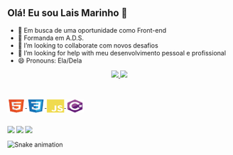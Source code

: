 ## Olá! Eu sou Lais Marinho 👋

- 🔭 Em busca de uma oportunidade como Front-end
- 🌱 Formanda em A.D.S. 
- 👯 I’m looking to collaborate com novos desafios 
- 🤔 I’m looking for help with meu desenvolvimento pessoal e profissional
- 😄 Pronouns: Ela/Dela

<div align="center">
  <a href="https://github.com/laismarinho">
  <img height="180em" src="https://github-readme-stats.vercel.app/api?username=laismarinho&show_icons=true&theme=dracula&include_all_commits=true&count_private=true"/>
  <img height="180em" src="https://github-readme-stats.vercel.app/api/top-langs/?username=laismarinho&layout=compact&langs_count=7&theme=dracula"/>
</div>
 
  ##
  
</div>
<div style="display: inline_block"><br>
  <img align="center" alt="Lais-HTML" height="30" width="40" src="https://raw.githubusercontent.com/devicons/devicon/master/icons/html5/html5-original.svg">
  <img align="center" alt="Lais-CSS" height="30" width="40" src="https://raw.githubusercontent.com/devicons/devicon/master/icons/css3/css3-original.svg">
  <img align="center" alt="Lais-Js" height="30" width="40" src="https://raw.githubusercontent.com/devicons/devicon/master/icons/javascript/javascript-plain.svg">
  <img align="center" alt="Lais-Csharp" height="30" width="40" src="https://raw.githubusercontent.com/devicons/devicon/master/icons/csharp/csharp-original.svg">
</div>

##


<div> 
 
  <a href = "mailto:laismarinho97@gmail.com"><img src="https://img.shields.io/badge/-Gmail-%23333?style=for-the-badge&logo=gmail&logoColor=white" target="_blank"></a>
    <a href="https://https://www.linkedin.com/in/lais-marinho-7b6b0456/" target="_blank"><img src="https://img.shields.io/badge/-LinkedIn-%230077B5?style=for-the-badge&logo=linkedin&logoColor=white" target="_blank"></a> 
  <a href="https://www.instagram.com/lais2.marinho/?hl=pt-br" target="_blank"><img src="https://img.shields.io/badge/-Instagram-%23E4405F?style=for-the-badge&logo=instagram&logoColor=white" target="_blank"></a>
 
  ![Snake animation](https://github.com/laismarinho/laismarinho/blob/output/github-contribution-grid-snake.svg)
 
</div>
